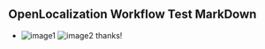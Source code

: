 ## OpenLocalization Workflow Test MarkDown
* ![image1](.\39b13596-1e5f-45b9-a98e-9a17107bf2ec.PNG)   ![image2](.\d4da3734-3040-4dac-bf00-3a17985efa32.png) 
thanks!
